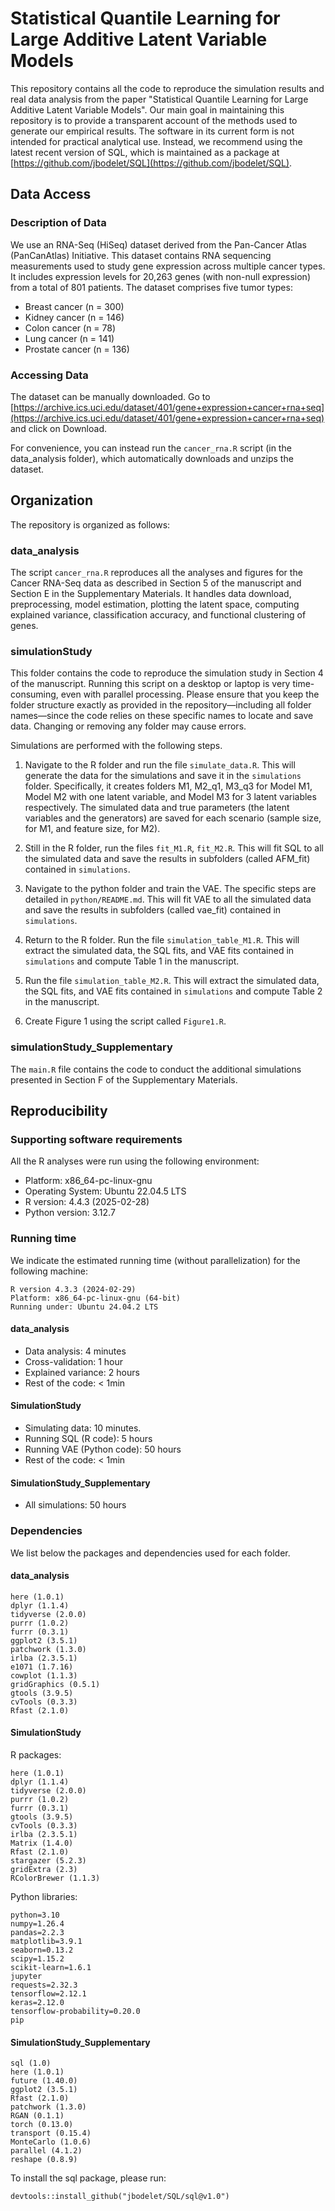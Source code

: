 # Statistical Quantile Learning for Large Additive Latent Variable Models

This repository contains all the code to reproduce the simulation results and real data analysis from the paper "Statistical Quantile Learning for Large Additive Latent Variable Models".
Our main goal in maintaining this repository is to provide a transparent account of the methods used to generate our empirical results. The software in its current form is not intended for practical analytical use. Instead, we recommend using the latest recent version of SQL, which is maintained as a package at [https://github.com/jbodelet/SQL](https://github.com/jbodelet/SQL).


## Data Access

### Description of Data

We use an RNA-Seq (HiSeq) dataset derived from the Pan-Cancer Atlas (PanCanAtlas) Initiative. 
This dataset contains RNA sequencing measurements used to study gene expression across multiple cancer types. 
It includes expression levels for 20,263 genes (with non-null expression) from a total of 801 patients. 
The dataset comprises five tumor types:
* Breast cancer (n = 300)
* Kidney cancer (n = 146)
* Colon cancer (n = 78)
* Lung cancer (n = 141)
* Prostate cancer (n = 136)
    


### Accessing Data

The dataset can be manually downloaded. Go to 
[https://archive.ics.uci.edu/dataset/401/gene+expression+cancer+rna+seq](https://archive.ics.uci.edu/dataset/401/gene+expression+cancer+rna+seq) and click on Download.

For convenience, you can instead run the `cancer_rna.R` script (in the data_analysis folder), which automatically downloads and unzips the dataset.



## Organization

The repository is organized as follows:

### data_analysis

The script `cancer_rna.R` reproduces all the analyses and figures for the Cancer RNA-Seq data as described in Section 5 of the manuscript 
and Section E in the Supplementary Materials.
It handles data download, preprocessing, model estimation, plotting the latent space, computing explained variance,
classification accuracy, and functional clustering of genes.



### simulationStudy
This folder contains the code to reproduce the simulation study in Section 4 of the manuscript.
Running this script on a desktop or laptop is very time-consuming, even with parallel processing.
Please ensure that you keep the folder structure exactly as provided in the repository—including all folder names—since the code relies on these specific names to locate and save data. 
Changing or removing any folder may cause errors.


Simulations are performed with the following steps.

1. Navigate to the R folder and run the file `simulate_data.R`. This will generate the data for the simulations and save it in the `simulations` folder.
Specifically, it creates folders M1, M2_q1, M3_q3 for Model M1, Model M2 with one latent variable, and Model M3 for 3 latent variables respectively.
The simulated data and true parameters (the latent variables and the generators) are saved for each scenario (sample size, for M1, and feature size, for M2).

2. Still in the R folder, run the files `fit_M1.R`, `fit_M2.R`. 
This will fit SQL to all the simulated data and save the results in subfolders (called AFM_fit) contained in `simulations`.

3. Navigate to the python folder and train the VAE. The specific steps are detailed in `python/README.md`.
This will fit VAE to all the simulated data and save the results in subfolders (called vae_fit) contained in `simulations`.

4. Return to the R folder. Run the file `simulation_table_M1.R`.
This will extract the simulated data, the SQL fits, and VAE fits contained in `simulations` and compute Table 1 in the manuscript. 

5. Run the file `simulation_table_M2.R`.
This will extract the simulated data, the SQL fits, and VAE fits contained in `simulations` and compute Table 2 in the manuscript. 

6. Create Figure 1 using the script called `Figure1.R`.



### simulationStudy_Supplementary

The `main.R` file contains the code to conduct the additional simulations presented in Section F of the Supplementary Materials.



## Reproducibility

### Supporting software requirements

All the R analyses were run using the following environment:
- Platform: x86_64-pc-linux-gnu
- Operating System: Ubuntu 22.04.5 LTS
- R version: 4.4.3 (2025-02-28)
- Python version: 3.12.7





### Running time

We indicate the estimated running time (without parallelization) for the following machine:
```
R version 4.3.3 (2024-02-29)
Platform: x86_64-pc-linux-gnu (64-bit)
Running under: Ubuntu 24.04.2 LTS
```

#### data_analysis
- Data analysis: 4 minutes
- Cross-validation: 1 hour
- Explained variance: 2 hours
- Rest of the code: < 1min

#### SimulationStudy

- Simulating data: 10 minutes.
- Running SQL (R code): 5 hours
- Running VAE (Python code): 50 hours
- Rest of the code: < 1min

#### SimulationStudy_Supplementary

- All simulations: 50 hours


### Dependencies

We list below the packages and dependencies used for each folder.

#### data_analysis
```
here (1.0.1)
dplyr (1.1.4) 
tidyverse (2.0.0) 
purrr (1.0.2)
furrr (0.3.1) 
ggplot2 (3.5.1) 
patchwork (1.3.0) 
irlba (2.3.5.1) 
e1071 (1.7.16) 
cowplot (1.1.3) 
gridGraphics (0.5.1) 
gtools (3.9.5) 
cvTools (0.3.3) 
Rfast (2.1.0) 
```

#### SimulationStudy

R packages:

```
here (1.0.1)
dplyr (1.1.4) 
tidyverse (2.0.0) 
purrr (1.0.2)
furrr (0.3.1) 
gtools (3.9.5) 
cvTools (0.3.3) 
irlba (2.3.5.1) 
Matrix (1.4.0)
Rfast (2.1.0)
stargazer (5.2.3)
gridExtra (2.3)
RColorBrewer (1.1.3)
```

Python libraries:

```
python=3.10
numpy=1.26.4
pandas=2.2.3
matplotlib=3.9.1
seaborn=0.13.2
scipy=1.15.2
scikit-learn=1.6.1
jupyter
requests=2.32.3
tensorflow=2.12.1
keras=2.12.0
tensorflow-probability=0.20.0
pip
```


#### SimulationStudy_Supplementary

```
sql (1.0)
here (1.0.1)
future (1.40.0)
ggplot2 (3.5.1) 
Rfast (2.1.0) 
patchwork (1.3.0)
RGAN (0.1.1) 
torch (0.13.0) 
transport (0.15.4) 
MonteCarlo (1.0.6) 
parallel (4.1.2) 
reshape (0.8.9) 
```

To install the sql package, please run:
```
devtools::install_github("jbodelet/SQL/sql@v1.0")
```







